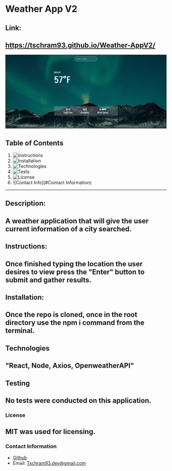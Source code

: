 # Weather App V2

## Link:
https://tschram93.github.io/Weather-AppV2/
---
![Application sample](src\assets\capture.JPG)
## Table of Contents

1. ![Instructions](#Instructions)
2. ![Installation](#Installation)
3. ![Technologies](#Technologies)
4. ![Tests](#Testing)
5. ![License](#License)
6. ![Contact Info](#Contact Information)

---
## Description: 
A weather application that will give the user current information of a city searched.
---
## Instructions: 
Once finished typing the location the user desires to view press the "Enter" button to submit and gather results.
---
## Installation:
Once the repo is cloned, once in the root directory use the npm i command from the terminal.
---
## Technologies
"React, Node, Axios, OpenweatherAPI"
---
## Testing
No tests were conducted on this application.
---
### License
MIT was used for licensing.
---
### Contact Information
* [Github](https://github.com/TSchram93)
* Email:  Tschram93.dev@gmail.com
